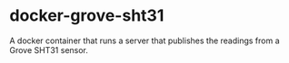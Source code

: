 # docker-grove-sht31
A docker container that runs a server that publishes the readings from a Grove SHT31 sensor.
